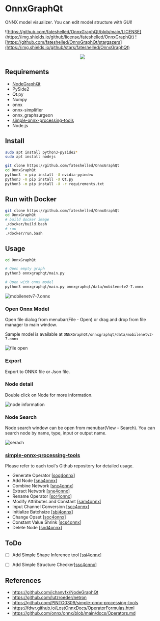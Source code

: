 # OnnxGraphQt

ONNX model visualizer. You can edit model structure with GUI!

![https://github.com/fateshelled/OnnxGraphQt/blob/main/LICENSE](https://img.shields.io/github/license/fateshelled/OnnxGraphQt)
![https://github.com/fateshelled/OnnxGraphQt/stargazers](https://img.shields.io/github/stars/fateshelled/OnnxGraphQt)

<p align="center">
  <img src="https://user-images.githubusercontent.com/53618876/173075283-3344ca39-adcc-4e73-a5ea-31148fa641bf.png" />
</p>


## Requirements
- [NodeGraphQt](https://github.com/jchanvfx/NodeGraphQt)
- PySide2
- Qt.py
- Numpy
- onnx
- onnx-simplifier
- onnx_graphsurgeon
- [simple-onnx-processing-tools](https://github.com/PINTO0309/simple-onnx-processing-tools)
- Node.js

## Install
```bash
sudo apt install python3-pyside2*
sudo apt install nodejs

git clone https://github.com/fateshelled/OnnxGraphQt
cd OnnxGraphQt
python3 -m pip install -U nvidia-pyindex
python3 -m pip install -U Qt.py
python3 -m pip install -U -r requirements.txt
```

## Run with Docker
```bash
git clone https://github.com/fateshelled/OnnxGraphQt
cd OnnxGraphQt
# build docker image
./docker/build.bash
# run
./docker/run.bash
```

## Usage
```bash
cd OnnxGraphQt

# Open empty graph
python3 onnxgraphqt/main.py

# Open with onnx model
python3 onnxgraphqt/main.py onnxgraphqt/data/mobilenetv2-7.onnx

```

![mobilenetv7-7.onnx](https://user-images.githubusercontent.com/53618876/173088722-a6ba22d4-d49a-4663-b2c2-a9a28e69c75a.png)


### Open Onnx Model
Open file dialog from menubar(File - Open) or drag and drop from file manager to main window.

Sample model is available at `ONNXGraphQt/onnxgraphqt/data/mobilenetv2-7.onnx`

![file open](https://user-images.githubusercontent.com/53618876/173079093-5cb8b80a-7b2e-46cf-a0c2-ff96f824486b.png)


### Export
Export to ONNX file or Json file.

### Node detail
Double click on Node for more information.

![node information](https://user-images.githubusercontent.com/53618876/173081692-da179f1d-bdc2-4122-9d1f-89461410afc4.png)

### Node Search
Node search window can be open from menubar(View - Search).
You can search node by name, type, input or output name.

![serach](https://user-images.githubusercontent.com/53618876/173082166-0cb05288-8033-451d-8fd0-23a2836d301f.png)

### [simple-onnx-processing-tools](https://github.com/PINTO0309/simple-onnx-processing-tools)

Please refer to each tool's Github repository for detailed usage.

- Generate Operator [[sog4onnx](https://github.com/PINTO0309/sog4onnx)]
- Add Node [[sna4onnx](https://github.com/PINTO0309/sna4onnx)]
- Combine Network [[snc4onnx](https://github.com/PINTO0309/snc4onnx)]
- Extract Network [[sne4onnx](https://github.com/PINTO0309/sne4onnx)]
- Rename Operator [[sor4onnx](https://github.com/PINTO0309/sor4onnx)]
- Modify Attributes and Constant [[sam4onnx](https://github.com/PINTO0309/sam4onnx)]
- Input Channel Conversion [[scc4onnx](https://github.com/PINTO0309/scc4onnx)]
- Initialize Batchsize [[sbi4onnx](https://github.com/PINTO0309/sbi4onnx)]
- Change Opset [[soc4onnx](https://github.com/PINTO0309/soc4onnx)]
- Constant Value Shrink [[scs4onnx](https://github.com/PINTO0309/scs4onnx)]
- Delete Node [[snd4onnx](https://github.com/PINTO0309/snd4onnx)]


## ToDo
- [ ] Add Simple Shape Inference tool [[ssi4onnx](https://github.com/PINTO0309/ssi4onnx)]
- [ ] Add Simple Structure Checker[[ssc4onnx](https://github.com/PINTO0309/ssc4onnx)]


## References
- https://github.com/jchanvfx/NodeGraphQt
- https://github.com/lutzroeder/netron
- https://github.com/PINTO0309/simple-onnx-processing-tools
- https://fdwr.github.io/LostOnnxDocs/OperatorFormulas.html
- https://github.com/onnx/onnx/blob/main/docs/Operators.md



